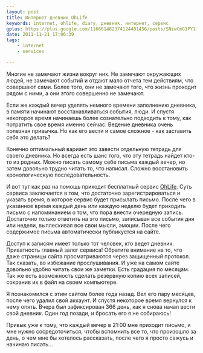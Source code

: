 ```yaml
---
layout: post
title: Интернет-дневник OhLife
keywords: internet, ohlife, diary, дневник, интернет, сервис
gplus: https://plus.google.com/116661482374124481456/posts/SNiwCmG1PY1
date: 2011-11-21 17:06:39
tags:
    - internet
    - services

--- 
```

Многие не замечают жизни вокруг них. Не замечают окружающих людей, не замечают событий
и отдают мало отчета тем действиям, что совершают сами. Более того, они не замечают того,
что жизнь проходит рядом с ними, а они этого совершенно не замечают.

Если же каждый вечер уделять немного времени заполнению дневника, в памяти начинают
восстанавливаться события, люди. И спустя некоторое время начинаешь более сознательно
подходить к тому, как потратить свое время именно сейчас.  Ведение дневника очень полезная
привычка. Но как его вести и самое сложное - как заставить себя это делать?

Конечно оптимальный вариант это завести отдельную тетрадь для своего дневника. Но всегда
есть шанс того, что эту тетрадь найдет кто-то из родных.  Можно писать самому себе письма
каждый вечер, но затем довольно трудно читать то, что написал. Сложно восстановить
хронологическую последовательность.

И вот тут как раз на помощь приходит бесплатный сервис [OhLife][]. Суть
сервиса заключается в том, что достаточно зарегистрироваться и указать время, в которое
сервис будет присылать письмо. После чего в указанное время каждый день или каждую неделю
будет приходить письмо с напоминанием о том, что пора внести очередную запись. Достаточно
только ответить на это письмо, записывая все события дня или недели, выплескивая все свои
мысли, эмоции. После чего содержимое письма автоматически публикуется на сайте.

Доступ к записям имеет только тот человек, кто ведет дневник. Приватность главный залог
сервиса! Обратите внимание на то, что даже страницы сайта просматриваются через защищенный
протокол. Так сказать, во избежание прослушивания. И уже на самом сайте довольно удобно
читать свои же заметки. Есть градация по месяцам. Так же есть возможность сделать
резервную копию всех записей, сохранив их в файл на своем компьютере.

Я познакомился с этим сайтом более года назад. Вел его пару месяцев, после чего удалил
свой аккаунт. И спустя некоторое время вернулся к нему опять. Вчера был зафиксирован 366
день, как я снова начал вести свой дневник. Один год позади, и бросать его я не собираюсь!

Привык уже к тому, что каждый вечер в 21:00 мне приходит письмо, и мне нужно
сосредоточиться, чтобы вспомнить все то, что произошло за день, о чем мне бы хотелось
рассказать, после чего я просто сажусь и начинаю писать...

[ohlife]: https://ohlife.com/
